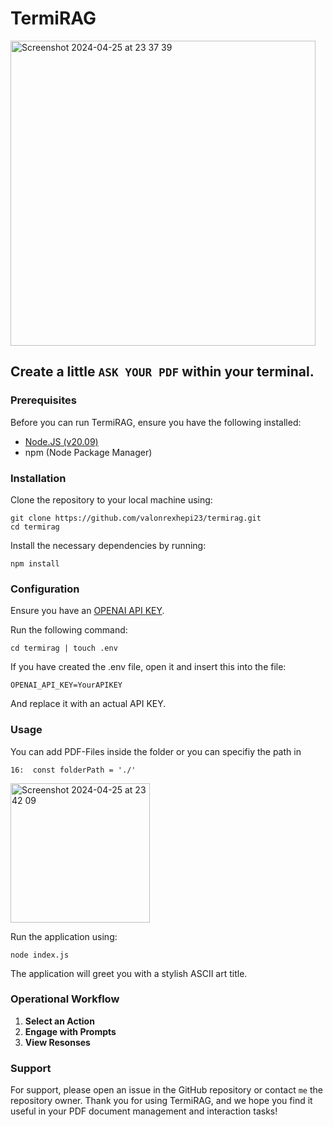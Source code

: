 # TermiRAG
<img width="488" alt="Screenshot 2024-04-25 at 23 37 39" src="https://github.com/valonrexhepi23/termirag/assets/92568217/ededa9a9-4ada-4774-bbbb-1580cbc40c64">

## Create a little `ASK YOUR PDF` within your terminal.
### Prerequisites
Before you can run TermiRAG, ensure you have the following installed:

- [Node.JS (v20.09)](https://nodejs.org/en/download)
- npm (Node Package Manager)

### Installation
Clone the repository to your local machine using:
```
git clone https://github.com/valonrexhepi23/termirag.git
cd termirag
```
Install the necessary dependencies by running:
```
npm install
```
### Configuration
Ensure you have an [OPENAI API KEY](https://www.maisieai.com/help/how-to-get-an-openai-api-key-for-chatgpt).

Run the following command:
```
cd termirag | touch .env
```
If you have created the .env file, open it and insert this into the file:
```
OPENAI_API_KEY=YourAPIKEY
```
And replace it with an actual API KEY.

### Usage
You can add PDF-Files inside the folder or you can specifiy the path in
```
16:  const folderPath = './'

```
<img width="223" alt="Screenshot 2024-04-25 at 23 42 09" src="https://github.com/valonrexhepi23/termirag/assets/92568217/d3bb8aa5-4914-419f-b67f-4212630342ea">

Run the application using:
```
node index.js
```
The application will greet you with a stylish ASCII art title.

### Operational Workflow
1. **Select an Action**
2. **Engage with Prompts**
3. **View Resonses**

### Support
For support, please open an issue in the GitHub repository or contact `me` the repository owner.
Thank you for using TermiRAG, and we hope you find it useful in your PDF document management and interaction tasks!
